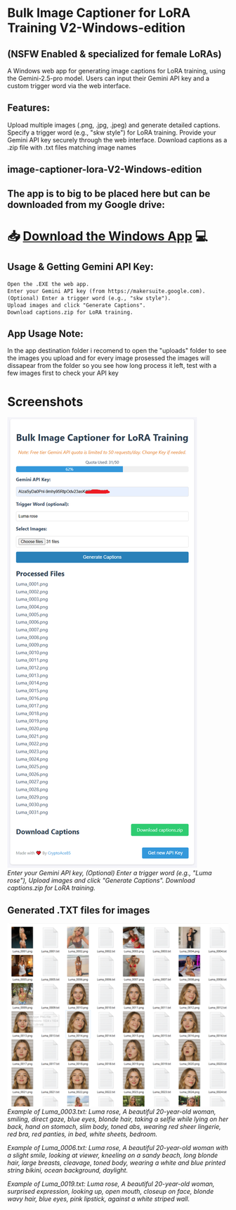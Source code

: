 # Bulk Image Captioner for LoRA Training V2-Windows-edition
## (NSFW Enabled & specialized for female LoRAs)

A Windows web app for generating image captions for LoRA training, 
using the Gemini-2.5-pro model. 
Users can input their Gemini API key and a custom trigger word via the web interface.
## Features:
Upload multiple images (.png, .jpg, .jpeg) and generate detailed captions.
Specify a trigger word (e.g., "skw style") for LoRA training.
Provide your Gemini API key securely through the web interface.
Download captions as a .zip file with .txt files matching image names

## image-captioner-lora-V2-Windows-edition

## The app is to big to be placed here but can be downloaded from my Google drive:
# 📥 **[Download the Windows App](https://drive.google.com/file/d/1-A5e-7vH80nVL8n6V7751jUJhP14-mCJ/view?usp=drive_link)** 💻


## Usage & Getting Gemini API Key:

    Open the .EXE the web app.
    Enter your Gemini API key (from https://makersuite.google.com).
    (Optional) Enter a trigger word (e.g., "skw style").
    Upload images and click "Generate Captions".
    Download captions.zip for LoRA training.

## App Usage Note:

   In the app destination folder i recomend to open 
   the "uploads" folder to see the images you upload 
   and for every image prosessed the images will dissapear 
   from the folder so you see how long process it left, test with a few images first to check your API key

 # Screenshots

![App Screenshot](screenshot.png)  
*Enter your Gemini API key, (Optional) Enter a trigger word (e.g., "Luma rose"), Upload images and click "Generate Captions". Download captions.zip for LoRA training.*


 ## Generated .TXT files for images

![App Screenshot1](screenshot1.png)
*Example of Luma_0003.txt:  Luma rose, A beautiful 20-year-old woman, smiling, direct gaze, blue eyes, blonde hair, taking a selfie while lying on her back, hand on stomach, slim body, toned abs, wearing red sheer lingerie, red bra, red panties, in bed, white sheets, bedroom.*


*Example of Luma_0006.txt: Luma rose, A beautiful 20-year-old woman with a slight smile, looking at viewer, kneeling on a sandy beach, long blonde hair, large breasts, cleavage, toned body, wearing a white and blue printed string bikini, ocean background, daylight.*


*Example of Luma_0019.txt: Luma rose, A beautiful 20-year-old woman, surprised expression, looking up, open mouth, closeup on face, blonde wavy hair, blue eyes, pink lipstick, against a white striped wall.*
